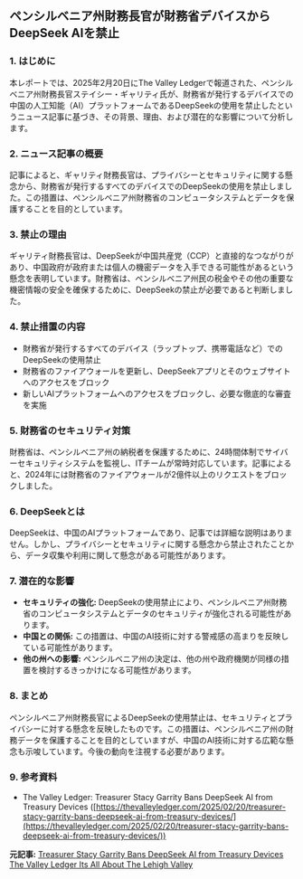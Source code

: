 ## ペンシルベニア州財務長官が財務省デバイスからDeepSeek AIを禁止

### 1. はじめに

本レポートでは、2025年2月20日にThe Valley Ledgerで報道された、ペンシルベニア州財務長官ステイシー・ギャリティ氏が、財務省が発行するデバイスでの中国の人工知能（AI）プラットフォームであるDeepSeekの使用を禁止したというニュース記事に基づき、その背景、理由、および潜在的な影響について分析します。

### 2. ニュース記事の概要

記事によると、ギャリティ財務長官は、プライバシーとセキュリティに関する懸念から、財務省が発行するすべてのデバイスでのDeepSeekの使用を禁止しました。この措置は、ペンシルベニア州財務省のコンピュータシステムとデータを保護することを目的としています。

### 3. 禁止の理由

ギャリティ財務長官は、DeepSeekが中国共産党（CCP）と直接的なつながりがあり、中国政府が政府または個人の機密データを入手できる可能性があるという懸念を表明しています。財務省は、ペンシルベニア州民の税金やその他の重要な機密情報の安全を確保するために、DeepSeekの禁止が必要であると判断しました。

### 4. 禁止措置の内容

* 財務省が発行するすべてのデバイス（ラップトップ、携帯電話など）でのDeepSeekの使用禁止
* 財務省のファイアウォールを更新し、DeepSeekアプリとそのウェブサイトへのアクセスをブロック
* 新しいAIプラットフォームへのアクセスをブロックし、必要な徹底的な審査を実施

### 5. 財務省のセキュリティ対策

財務省は、ペンシルベニア州の納税者を保護するために、24時間体制でサイバーセキュリティシステムを監視し、ITチームが常時対応しています。記事によると、2024年には財務省のファイアウォールが2億件以上のリクエストをブロックしました。

### 6. DeepSeekとは

DeepSeekは、中国のAIプラットフォームであり、記事では詳細な説明はありません。しかし、プライバシーとセキュリティに関する懸念から禁止されたことから、データ収集や利用に関して懸念がある可能性があります。

### 7. 潜在的な影響

* **セキュリティの強化:** DeepSeekの使用禁止により、ペンシルベニア州財務省のコンピュータシステムとデータのセキュリティが強化される可能性があります。
* **中国との関係:** この措置は、中国のAI技術に対する警戒感の高まりを反映している可能性があります。
* **他の州への影響:** ペンシルベニア州の決定は、他の州や政府機関が同様の措置を検討するきっかけになる可能性があります。

### 8. まとめ

ペンシルベニア州財務長官によるDeepSeekの使用禁止は、セキュリティとプライバシーに対する懸念を反映したものです。この措置は、ペンシルベニア州の財務データを保護することを目的としていますが、中国のAI技術に対する広範な懸念も示唆しています。今後の動向を注視する必要があります。

### 9. 参考資料

* The Valley Ledger: Treasurer Stacy Garrity Bans DeepSeek AI from Treasury Devices ([https://thevalleyledger.com/2025/02/20/treasurer-stacy-garrity-bans-deepseek-ai-from-treasury-devices/](https://thevalleyledger.com/2025/02/20/treasurer-stacy-garrity-bans-deepseek-ai-from-treasury-devices/))


**元記事:** [Treasurer Stacy Garrity Bans DeepSeek AI from Treasury Devices The Valley Ledger Its All About The Lehigh Valley](https://www.thevalleyledger.com/?p=140537)
